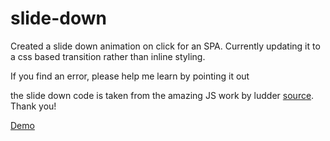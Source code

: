 # slide-down
Created a slide down animation on click for an SPA.
Currently updating it to a css based transition rather than inline styling.

If you find an error, please help me learn by pointing it out

the slide down code is taken from the amazing JS work by ludder [source](https://gist.github.com/ludder/4226288). Thank you!

[Demo](http://run.plnkr.co/plunks/kSKEDGzamY7y6AlAUWop/)
